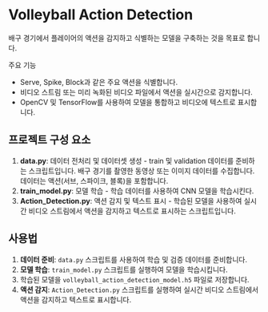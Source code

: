 # Volleyball Action Detection

배구 경기에서 플레이어의 액션을 감지하고 식별하는 모델을 구축하는 것을 목표로 합니다. <br>


  
  주요 기능
- Serve, Spike, Block과 같은 주요 액션을 식별합니다.
- 비디오 스트림 또는 미리 녹화된 비디오 파일에서 액션을 실시간으로 감지합니다.
- OpenCV 및 TensorFlow를 사용하여 모델을 통합하고 비디오에 텍스트로 표시합니다.<br>

  
## 프로젝트 구성 요소

1. **data.py**: 데이터 전처리 및 데이터셋 생성 - train 및 validation 데이터를 준비하는 스크립트입니다. 배구 경기를 촬영한 동영상 또는 이미지 데이터를 수집합니다.
데이터는 액션(서브, 스파이크, 블록)을 포함합니다.
2. **train_model.py**: 모델 학습 - 학습 데이터를 사용하여 CNN 모델을 학습시킨다.
4. **Action_Detection.py**: 액션 감지 및 텍스트 표시 - 학습된 모델을 사용하여 실시간 비디오 스트림에서 액션을 감지하고 텍스트로 표시하는 스크립트입니다.

  
## 사용법

1. **데이터 준비**: `data.py` 스크립트를 사용하여 학습 및 검증 데이터를 준비합니다.
2. **모델 학습**: `train_model.py` 스크립트를 실행하여 모델을 학습시킵니다.
3. 학습된 모델을 `volleyball_action_detection_model.h5` 파일로 저장합니다.
4. **액션 감지**: `Action_Detection.py` 스크립트를 실행하여 실시간 비디오 스트림에서 액션을 감지하고 텍스트로 표시합니다.



